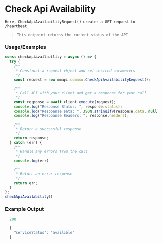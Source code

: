 # Check Api Availability

`Here, CheckApiAvailabilityRequest() creates a GET request to /heartbeat`

> `This endpoint returns the current status of the API`

### Usage/Examples

```javascript
const checkApiAvailability = async () => {
  try {
    /**
     * Construct a request object and set desired parameters
     */
    const request = new mmapi.common.CheckApiAvailabilityRequest();

    /**
     * Call API with your client and get a response for your call
     */
    const response = await client.execute(request);
    console.log("Response Status: ", response.status);
    console.log("Respoanse Data: ", JSON.stringify(response.data, null, 4));
    console.log("Respoanse Headers: ", response.headers);

    /**
     * Return a successful response
     */
    return response;
  } catch (err) {
    /**
     * Handle any errors from the call
     */
    console.log(err)

    /**
     * Return an error response
     */
    return err;
  }
};
checkApiAvailability()
```

### Example Output

```javascript
  200

  {
    "serviceStatus": "available"
  }
```
